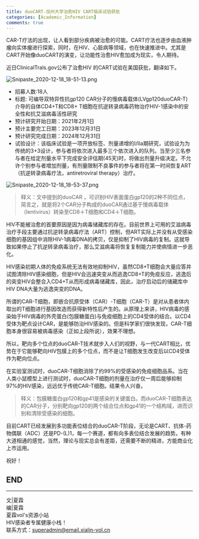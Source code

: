 ```yaml
---
title: duoCART-加州大学治愈HIV CART临床试验获批
categories: [Academic_Information]
comments: true
---
```


CAR-T疗法的出现，让人看到部分疾病被治愈的可能。CART疗法也逐步由血液肿瘤向实体瘤进行探索，同时，在HIV、心脏病等领域，也在快速推进中。尤其是CART开始像duoCART的演变，让功能性治愈HIV愈加成为现实，令人期待。

近日ClinicalTrals.gov公布了治愈HIV 的CART试验在美国获批，翻译如下。

![Snipaste_2020-12-18_18-51-13.png](https://i.loli.net/2020/12/18/SuaGe1sgcbZPKWf.png)

- 招募人数:18人
- 标题: 可编导双特异性抗gp120 CAR分子的慢病毒载体(LVgp120duoCAR-T)介导的自体CD4+T和CD8+ T细胞在抗逆转录病毒药物治疗HIV-1感染中的安全性和抗艾滋病毒活性研究
- 预计研究开始日期：2021年2月1日
- 预计主要完工日期：2023年12月31日
- 预计研究完成日期：2024年12月31日
- 试验设计：该临床试验是一项开放标签、剂量递增的I/IIa期研究，试验设为为传统的3+3设计，参与者将依次进入最多三个依次进入的队列。当至少三名参与者在给定剂量水平下完成安全评估期(45天)时，将做出剂量升级决定。不允许个别参与者增加剂量，有剂量限制不良事件的参与者将在第一时间恢复ART（抗逆转录病毒疗法，antiretroviral therapy）治疗。

![Snipaste_2020-12-18_18-53-37.png](https://i.loli.net/2020/12/18/Qa6EFYHgz7CviBW.png)

> 释义：文中提到的duoCAR ，可识别HIV表面蛋白gp120的2种不同位点，简言之，就是将2个CAR分子构成的duoCAR通过基于慢病毒载体（lentivirus）转染至CD8＋T细胞和CD4＋T细胞。

HIV不能被治愈的首要原因是因为病毒储藏库的存在。目前世界上可用的艾滋病毒治疗手段主要通过抗逆转录病毒疗法（ART）控制，但ART实际上并没有从受感染细胞的基因组中消除HIV-1病毒DNA的拷贝，仅是抑制了HIV病毒的复制。这就导致如果停止了抗逆转录病毒治疗，那么艾滋病毒将恢复复制能力并使病情进一步恶化。

HIV感染初期人体的免疫系统无法有效地抑制HIV，虽然CD8+T细胞会大量应答并试图清除HIV感染细胞，但是HIV会迅速突变从而逃逸CD8+T的免疫反应，逃逸后的突变HIV会整合入CD4+T从而形成病毒储藏库，因此，治疗启动后的储藏库中HIV DNA大量为逃逸突变的DNA。

所谓的CAR-T细胞，即嵌合抗原受体（CAR）-T细胞（CAR-T）是对从患者体内取出的T细胞进行基因改造而获得新特性后产生的。从原理上来讲，HIV病毒的感染始于HIV病毒的外壳蛋白(包膜糖蛋白)与免疫细胞上的CD4受体的结合。以CD4受体为靶点设计CAR，是能够防治HIV感染的。但是科学家们很快发现，CAR-T细胞本身很容易被病毒感染（正如上段所说），效果不理想。

所以，靶向多个位点的duoCAR-T技术就步入人们的视野，与一代CART相比，优势在于它能够靶向HIV包膜上的多个位点，而不是让T细胞发生改变后以CD4受体作为靶向位点。

在实验室测试时，duoCAR-T细胞消除了约99%的受感染的免疫细胞品系。当在人类小鼠模型上进行测试时，duoCAR-T细胞的剂量在治疗仅一周后能够抑制97%的HIV感染，远远优于传统CAR-T细胞。结果令人兴奋。

> 释义：包膜糖蛋白gp120和gp41是感染的关键蛋白。而duoCAR-T细胞表达的CAR分子，分别靶向gp120的两个结合位点和gp41的一个结构域，进而识别和清除受感染的细胞。

目前CART已经发展到多功能表位结合的duoCAR-T阶段，无论是CART、抗体-药物偶联（ADC）还是PD-(L)1，每一个赛道，都有向多表位结合发展的趋势。有种大道相通的感觉，当然，理论与现实总会有差距，还需要不断的精进，方能商业化上市运用。

祝好！



END<br>
---

---
文|夏霖<br>
编|夏霖<br>
夏霖vol's资源小站<br>
HIV感染者专属健康小栈！<br>
联系方式：superadmin@email.xialin-vol.cn
